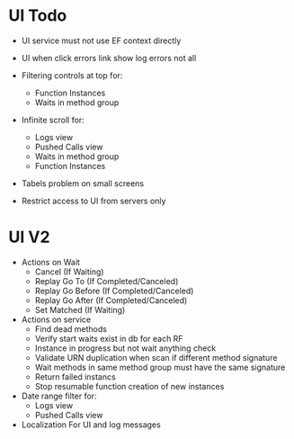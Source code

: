﻿# UI Todo
* UI service must not use EF context directly
* UI when click errors link show log errors not all

* Filtering controls at top for:
	* Function Instances
	* Waits in method group
* Infinite scroll for:
	* Logs view
	* Pushed Calls view
	* Waits in method group
	* Function Instances
* Tabels problem on small screens
* Restrict access to UI from servers only



# UI V2
* Actions on Wait 
	* Cancel (If Waiting)
	* Replay Go To (If Completed/Canceled)
	* Replay Go Before (If Completed/Canceled)
	* Replay Go After (If Completed/Canceled)
	* Set Matched (If Waiting)
* Actions on service
	* Find dead methods
	* Verify start waits exist in db for each RF
	* Instance in progress but not wait anything check
	* Validate URN duplication when scan if different method signature
	* Wait methods in same method group must have the same signature
	* Return failed instancs
	* Stop resumable function creation of new instances
* Date range filter for:
	* Logs view
	* Pushed Calls view
* Localization For UI and log messages